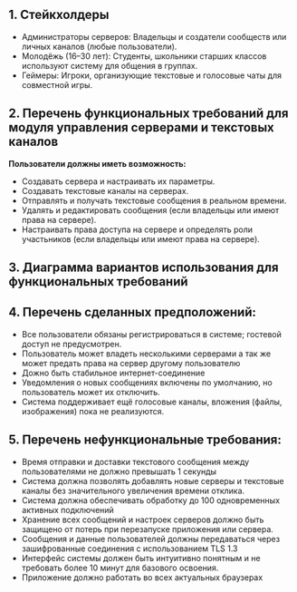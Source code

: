## 1. Стейкхолдеры
 - Администраторы серверов: Владельцы и создатели сообществ или личных каналов (любые пользователи).
 - Молодёжь (16–30 лет): Студенты, школьники старших классов используют систему для общения в группах.
 - Геймеры: Игроки, организующие текстовые и голосовые чаты для совместной игры.

 ## 2. Перечень функциональных требований для модуля управления серверами и текстовых каналов
 **Пользователи должны иметь возможность:**
  - Создавать сервера и настраивать их параметры.
  - Создавать текстовые каналы на серверах.
  - Отправлять и получать текстовые сообщения в реальном времени.
  - Удалять и редактировать сообщения (если владельцы или имеют права на сервере).
  - Настраивать права доступа на сервере и определять роли участьников (если владельцы или имеют права на сервере).
 ## 3. Диаграмма вариантов использования для функциональных требований
 ## 4. Перечень сделанных предположений:
  - Все пользователи обязаны регистрироваться в системе; гостевой доступ не предусмотрен.
  - Пользователь может владеть несколькими серверами а так же может предать права на сервер другому пользователю
  - Дожно быть стабильное интернет-соединение
  - Уведомления о новых сообщениях включены по умолчанию, но пользователь может их отключить.
  - Система поддерживает ещё голосовые каналы, вложения (файлы, изображения) пока не реализуются.
 ## 5. Перечень нефункциональные требования:
  - Время отправки и доставки текстового сообщения между пользователями не должно превышать 1 секунды
  - Система должна позволять добавлять новые серверы и текстовые каналы без значительного увеличения времени отклика.
  - Система должна обеспечивать обработку до 100 одновременных активных подключений
  - Хранение всех сообщений и настроек серверов должно быть защищено от потерь при перезапуске приложения или сервера.
  - Сообщения и данные пользователей должны передаваться через зашифрованные соединения с использованием TLS 1.3
  - Интерфейс системы должен быть интуитивно понятным и не требовать более 10 минут для базового освоения.
  - Приложение должно работать во всех актуальных браузерах 